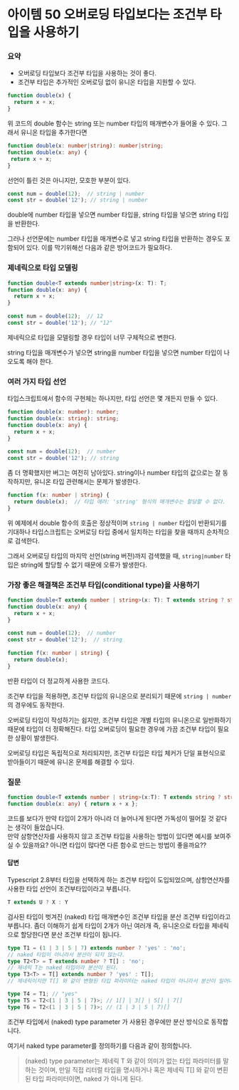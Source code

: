 # 아이템 50 오버로딩 타입보다는 조건부 타입을 사용하기

### 요약
- 오버로딩 타입보다 조건부 타입을 사용하는 것이 좋다.
- 조건부 타입은 추가적인 오버로딩 없이 유니온 타입을 지원할 수 있다.

```ts
function double(x) {  
  return x + x;  
}
```
위 코드의 double 함수는 string 또는 number 타입의 매개변수가 들어올 수 있다.
그래서 유니온 타입을 추가한다면
```ts
function double(x: number|string): number|string;
function double(x: any) {
 return x + x;
}
```
선언이 틀린 것은 아니지만, 모호한 부분이 있다.
```ts
const num = double(12);  // string | number
const str = double('12'); // string | number
```
double에 number 타입을 넣으면 number 타입을, string 타입을 넣으면 string 타입을 반환한다.

그러나 선언문에는 number 타입을 매개변수로 넣고 string 타입을 반환하는 경우도 포함되어 있다.
이를 막기위해선 다음과 같은 방어코드가 필요하다.

### 제네릭으로 타입 모델링
```ts
function double<T extends number|string>(x: T): T;  
function double(x: any) {  
  return x + x;  
}  
  
const num = double(12);  // 12
const str = double('12'); // "12"
```

제네릭으로 타입을 모델링할 경우 타입이 너무 구체적으로 변한다.

string 타입을 매개변수가 넣으면 string을 number 타입을 넣으면 number 타입이 나오도록 해야 한다.

### 여러 가지 타입 선언
타입스크립트에서 함수의 구현체는 하나지만, 타입 선언은 몇 개든지 만들 수 있다.
```ts
function double(x: number): number;  
function double(x: string): string;  
function double(x: any) {  
  return x + x;  
}  
  
const num = double(12);  // number
const str = double('12'); // string
```
좀 더 명확했지만 버그는 여전히 남아있다. string이나 number 타입의 값으로는 잘 동작하지만, 유니온 타입 관련해서는 문제가 발생한다.

```ts 
function f(x: number | string) {  
  return double(x);  // 타입 에러: 'string' 형식의 매개변수는 할당할 수 없다.
}
```
위 예제에서 double 함수의 호출은 정상적이며 `string | number` 타입이 반환되기를 기대하나 타입스크립트는 오버로딩 타입 중에서 일치하는 타입을 찾을 때까지 순차적으로 검색한다.

그래서 오버로딩 타입의 마지막 선언(string 버전)까지 검색했을 때, `string|number` 타입은 string에 할당할 수 없기 때문에 오류가 발생한다.

### 가장 좋은 해결책은 조건부 타입(conditional type)을 사용하기
```ts
function double<T extends number | string>(x: T): T extends string ? string : number;  
function double(x: any) {  
  return x + x;  
}  
  
const num = double(12);  // number
const str = double('12');  // string
  
function f(x: number | string) {  
  return double(x);  
}
```
반환 타입이 더 정교하게 사용한 코드다.

조건부 타입을 적용하면, 조건부 타입의 유니온으로 분리되기 때문에 `string | number`의 경우에도 동작한다.

오버로딩 타입이 작성하기는 쉽지만, 조건부 타입은 개별 타입의 유니온으로 일반화하기 때문에 타입이 더 정확해진다. 타입 오버로딩이 필요한 경우에 가끔 조건부 타입이 필요한 상황이 발생한다.

오버로딩 타입은 독립적으로 처리되지만,
조건부 타입은 타입 체커가 단일 표현식으로 받아들이기 때문에 유니온 문제를 해결할 수 있다.

### 질문 
```ts
function double<T extends number | string>(x:T): T extends string ? string : number;
function double(x: any) { return x + x };
```

코드를 보다가 만약 타입이 2개가 아니라 더 늘어나게 된다면 가독성이 떨어질 것 같다는 생각이 들었습니다.  
만약 삼항연산자를 사용하지 않고 조건부 타입을 사용하는 방법이 있다면 예시를 보여주실 수 있을까요? 아니면 타입이 많다면 다른 함수로 만드는 방법이 좋을까요??

#### 답변
Typescript 2.8부터 타입을 선택하게 하는 조건부 타입이 도입되었으며, 삼항연산자를 사용한 타입 선언이 조건부타입이라고 부릅니다.
```ts
T extends U ? X : Y
```
검사된 타입이 벗겨진 (naked) 타입 매개변수인 조건부 타입을 분산 조건부 타입이라고 부릅니다.
좀더 이해하기 쉽게 타입이 2개가 아닌 여러개 즉, 유니온으로 타입을 제네릭으로 할당한다면 분산 조건부 타입이 됩니다.
```ts
type T1 = (1 | 3 | 5 | 7) extends number ? 'yes' : 'no'; 
// naked 타입이 아니라서 분산이 되지 않는다.
type T2<T> = T extends number ? T[] : 'no'; 
// 제네릭 T는 naked 타입이라 분산이 된다.
type T3<T> = T[] extends number ? 'yes' : T[]; 
// 제네릭이지만 T[] 와 같이 변형된 타입 파라미터는 naked 타입이 아니라서 분산이 일어나지 않는다.

type T4 = T1; // "yes"
type T5 = T2<(1 | 3 | 5 | 7)>; // 1[] | 3[] | 5[] | 7[]
type T6 = T2<(1 | 3 | 5 | 7)>; // (1 | 3 | 5 | 7)[]
```
조건부 타입에서 (naked) type parameter 가 사용된 경우에만 분산 방식으로 동작합니다.

여기서 naked type parameter를 정의하기를 다음과 같이 정의합니다.

>(naked) type parameter는 제네릭 T 와 같이 의미가 없는 타입 파라미터를 말하는 것이며, 만일 직접 리터럴 타입을 명시하거나 혹은 제네릭 T[] 와 같이 변횐된 타입 파라미터이면, naked 가 아니게 된다.
